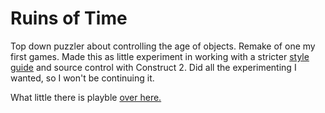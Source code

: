 # Ruins of Time

Top down puzzler about controlling the age of objects. Remake of one my first games. Made this as little experiment in working with a stricter [style guide](https://github.com/AlceX/ruins-of-time/blob/master/style_guide.md) and source control with Construct 2. Did all the experimenting I wanted, so I won't be continuing it.

What little there is playble [over here.](https://www.scirra.com/arcade/puzzle-games/ruins-of-time-20617)
